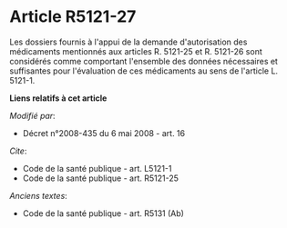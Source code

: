 # Article R5121-27

Les dossiers fournis à l'appui de la demande d'autorisation des médicaments mentionnés aux articles R. 5121-25 et R. 5121-26
sont considérés comme comportant l'ensemble des données nécessaires et suffisantes pour l'évaluation de ces médicaments au
sens de l'article L. 5121-1.

**Liens relatifs à cet article**

_Modifié par_:

  - Décret n°2008-435 du 6 mai 2008 - art. 16

_Cite_:

  - Code de la santé publique - art. L5121-1
  - Code de la santé publique - art. R5121-25

_Anciens textes_:

  - Code de la santé publique - art. R5131 (Ab)
